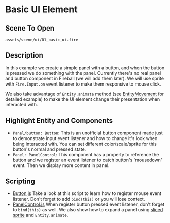 # Basic UI Element

## Scene To Open

`assets/scene/ui/01_basic_ui.fire`

## Description

In this example we create a simple panel with a button, and when the button is pressed we do something with the panel. Currently there's no real panel and button component in Fireball (we will add them later). We will use sprite with `Fire.Input.on` event listener to make them responsive to mouse click.

We also take advantage of `Entity.animate` method (see [EntityMovement](/guides/gameplay/entity_movement.md) for detailed example) to make the UI element change their presentation when interacted with.

## Highlight Entity and Components

- `Panel/button: Button`: This is an unofficial button component made just to demonstrate input event listener and how to change it's look when being interacted with. You can set different color/scale/sprite for this button's normal and pressed state.
- `Panel: PanelControl`: This component has a property to reference the button and we register an event listener to catch button's 'mousedown' event. Then we display more content in panel.

## Scripting

- [Button.js](/assets/script/Button.js) Take a look at this script to learn how to register mouse event listener. Don't forget to add `bind(this)` or you will lose context.
- [PanelControl.js](/assets/script/PanelControl.js) When register button pressed event listener, don't forget to `bind(this)` as well. We also show how to expand a panel using [sliced sprite](/guides/components/sliced_sprite.md) and `Entity.animate`.
